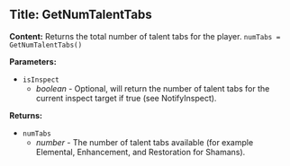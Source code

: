 ## Title: GetNumTalentTabs

**Content:**
Returns the total number of talent tabs for the player.
`numTabs = GetNumTalentTabs()`

**Parameters:**
- `isInspect`
  - *boolean* - Optional, will return the number of talent tabs for the current inspect target if true (see NotifyInspect).

**Returns:**
- `numTabs`
  - *number* - The number of talent tabs available (for example Elemental, Enhancement, and Restoration for Shamans).